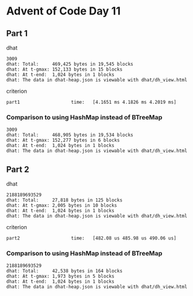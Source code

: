# Advent of Code Day 11

## Part 1

dhat

```
3009
dhat: Total:     469,425 bytes in 19,545 blocks
dhat: At t-gmax: 152,133 bytes in 15 blocks
dhat: At t-end:  1,024 bytes in 1 blocks
dhat: The data in dhat-heap.json is viewable with dhat/dh_view.html
```

criterion

```
part1                   time:   [4.1651 ms 4.1826 ms 4.2019 ms]
```

### Comparison to using HashMap instead of BTreeMap

```
3009
dhat: Total:     468,905 bytes in 19,534 blocks
dhat: At t-gmax: 152,277 bytes in 6 blocks
dhat: At t-end:  1,024 bytes in 1 blocks
dhat: The data in dhat-heap.json is viewable with dhat/dh_view.html
```

## Part 2

dhat

```
2188189693529
dhat: Total:     27,818 bytes in 125 blocks
dhat: At t-gmax: 2,005 bytes in 10 blocks
dhat: At t-end:  1,024 bytes in 1 blocks
dhat: The data in dhat-heap.json is viewable with dhat/dh_view.html
```

criterion

```
part2                   time:   [482.08 us 485.98 us 490.06 us]
```

### Comparison to using HashMap instead of BTreeMap

```
2188189693529
dhat: Total:     42,538 bytes in 164 blocks
dhat: At t-gmax: 1,973 bytes in 5 blocks
dhat: At t-end:  1,024 bytes in 1 blocks
dhat: The data in dhat-heap.json is viewable with dhat/dh_view.html
```
